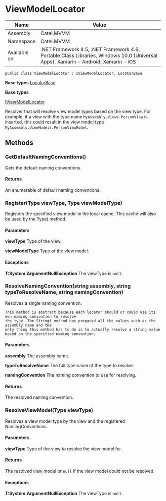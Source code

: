 

# ViewModelLocator

Name|Value
---|---
Assembly|Catel.MVVM
Namespace|Catel.MVVM
Available on|.NET Framework 4.5, .NET Framework 4.6, Portable Class Libraries, Windows 10.0 (Universal Apps), Xamarin - Android, Xamarin - iOS

```
public class ViewModelLocator : IViewModelLocator, LocatorBase
```

**Base types**
[LocatorBase](/Catel.MVVM\Catel\MVVM\LocatorBase.md)

**Base types**

[IViewModelLocator](/Catel.MVVM\Catel\MVVM\IViewModelLocator.md)


Resolver that will resolve view model types based on the view type. For example, if a view with the type
    name ```MyAssembly.Views.PersonView``` is inserted, this could result in the view model type
    ```MyAssembly.ViewModels.PersonViewModel```.



## Methods

### GetDefaultNamingConventions()

Gets the default naming conventions.

#### Returns

An enumerable of default naming conventions.



### Register(Type viewType, Type viewModelType)

Registers the specified view model in the local cache. This cache will also be used by the
    Type) method.

#### Parameters

**viewType**
Type of the view.

**viewModelType**
Type of the view model.

#### Exceptions

**T:System.ArgumentNullException**
The viewType is ```null```.



### ResolveNamingConvention(string assembly, string typeToResolveName, string namingConvention)

Resolves a single naming convention.
    


    This method is abstract because each locator should or could use its own naming convention to resolve
    the type. The String) method has prepared all the values such as the assembly name and the
    only thing this method has to do is to actually resolve a string value based on the specified naming convention.

#### Parameters

**assembly**
The assembly name.

**typeToResolveName**
The full type name of the type to resolve.

**namingConvention**
The naming convention to use for resolving.

#### Returns

The resolved naming convention.



### ResolveViewModel(Type viewType)

Resolves a view model type by the view and the registered NamingConventions.

#### Parameters

**viewType**
Type of the view to resolve the view model for.

#### Returns

The resolved view model or ```null``` if the view model could not be resolved.

#### Exceptions

**T:System.ArgumentNullException**
The viewType is ```null```.



